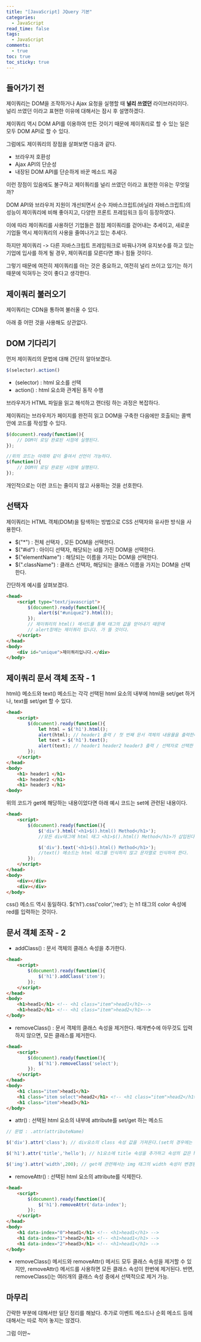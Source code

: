 ```yaml
---
title: "[JavaScript] JQuery 기본"
categories:
  - JavaScript
read_time: false
tags:
  - JavaScript
comments:
  - true
toc: true
toc_sticky: true
---
```

## 들어가기 전
제이쿼리는 DOM을 조작하거나 Ajax 요청을 실행할 때 __널리 쓰였던__ 라이브러리이다. 널리 쓰였던 이라고 표현한 이유에 대해서는 잠시 후 설명하겠다.

제이쿼리 역시 DOM API를 이용하여 만든 것이기 때문에 제이쿼리로 할 수 있는 일은 모두 DOM API로 할 수 있다.

그럼에도 제이쿼리의 장점을 살펴보면 다음과 같다.

* 브라우저 호환성
* Ajax API의 단순성
* 내장된 DOM API를 단순하게 바꾼 메소드 제공

이런 장점이 있음에도 불구하고 제이쿼리를 널리 쓰였던 이라고 표현한 이유는 무엇일까?

DOM API와 브라우저 지원이 개선되면서 순수 자바스크립트(바닐라 자바스크립트)의 성능이 제이쿼리에 비해 좋아지고, 다양한 프론트 프레임워크 등이 등장하였다.

이에 따라 제이쿼리를 사용하던 기업들은 점점 제이쿼리를 걷어내는 추세이고, 새로운 기업들 역시 제이쿼리의 사용을 줄여나가고 있는 추세다.

하지만 제이쿼리 -> 다른 자바스크립트 프레임워크로 바꿔나가며 유지보수를 하고 있는 기업에 입사를 하게 될 경우, 제이쿼리를 모른다면 꽤나 힘들 것이다.

그렇기 때문에 여전히 제이쿼리를 아는 것은 중요하고, 여전히 널리 쓰이고 있기는 하기 때문에 익혀두는 것이 좋다고 생각한다.

## 제이쿼리 불러오기
제이쿼리는 CDN을 통하여 불러올 수 있다.

아래 중 어떤 것을 사용해도 상관없다.

<script src="https://code.jquery.com/jquery-3.5.0.min.js"></script>
<script src="https://ajax.googleapis.com/ajax/libs/jquery/3.4.1/jquery.min.js"></script>
<script src="https://ajax.aspnetcdn.com/ajax/jQuery/jquery-3.4.1.min.js"></script>


## DOM 기다리기
먼저 제이쿼리의 문법에 대해 간단히 알아보겠다.

```javascript
$(selector).action()
```

* (selector) : html 요소를 선택
* action() : html 요소와 관계된 동작 수행

브라우저가 HTML 파일을 읽고 해석하고 랜더링 하는 과정은 복잡하다.

제이쿼리는 브라우저가 페이지를 완전히 읽고 DOM을 구축한 다음에만 호출되는 콜백 안에 코드를 작성할 수 있다.

```javascript
$(document).ready(function(){
    // DOM이 로딩 완료된 시점에 실행된다.
});

//위의 코드는 아래와 같이 줄여서 선언이 가능하다.
$(function(){
    // DOM이 로딩 완료된 시점에 실행된다.
});
```

개인적으로는 이런 코드는 줄이지 않고 사용하는 것을 선호한다.

## 선택자
제이쿼리는 HTML 객체(DOM)을 탐색하는 방법으로 CSS 선택자와 유사한 방식을 사용한다.

* $("*") : 전체 선택자 , 모든 DOM을 선택한다.
* $("#id") : 아이디 선택자, 해당되는 id를 가진 DOM을 선택한다.
* $("elementName") : 해당되는 이름을 가지는 DOM을 선택한다.
* $(".className") : 클래스 선택자, 해당되는 클래스 이름을 가지는 DOM을 선택한다.

간단하게 예시를 살펴보겠다.

```html
<head>
    <script type="text/javascript">
        $(document).ready(function(){
            alert($("#unique2").html());
        });
        // 제이쿼리의 html() 메서드를 통해 태그의 값을 얻어내기 때문에
        // alert창에는 제이쿼리 입니다. 가 뜰 것이다.
    </script>
</head>
<body>
    <div id="unique">제이쿼리입니다.</div>
</body>
```

## 제이쿼리 문서 객체 조작 - 1
html() 메소드와 text() 메소드는 각각 선택된 html 요소의 내부에 html을 set/get 하거나, text를 set/get 할 수 있다.

```html
<head>
    <script>
        $(document).ready(function(){
            let html = $('h1').html();
            alert(html); // header1 출력 / 첫 번째 문서 객체의 내용물을 출력한다.
            let text = $('h1').text();
            alert(text); // header1 header2 header3 출력 / 선택자로 선택한 모든 문서의 객체의 글자를 이어서 출력한다.
        });
    </script>
</head>
<body>
    <h1> header1 </h1>
    <h1> header2 </h1>
    <h1> header3 </h1>
<body>
```

위의 코드가 get에 해당하는 내용이었다면 아래 예시 코드는 set에 관련된 내용이다.

```html
<head>
    <script>
        $(document).ready(function(){
            $('div').html('<h1>$().html() Method</h1>');
            //모든 div태그에 html 태그 <h1>$().html() Method</h1>가 삽입된다.

            $('div').text('<h1>$().html() Method</h1>');
            //text() 메소드는 html 태그를 인식하지 않고 문자열로 인식하여 한다.
        });
    </script>
</head>
<body>
    <div></div>
    <div></div>
</body>
```

css() 메소드 역시 동일하다. 
$('h1').css('color','red'); 는 h1 태그의 color 속성에 red를 입력하는 것이다.

## 문서 객체 조작 - 2
* addClass() : 문서 객체의 클래스 속성을 추가한다.

```html
<head>
    <script>
        $(document).ready(function(){
            $('h1').addClass('item');
        });
    </script>
</head>
<body>
    <h1>head1</h1> <!-- <h1 class="item">head1</h1>-->
    <h1>head2</h1> <!-- <h1 class="item">head2</h1>-->
</body>
```

* removeClass() : 문서 객체의 클래스 속성을 제거한다. 매개변수에 아무것도 입력하지 않으면, 모든 클래스를 제거한다.

```html
<head>
    <script>
        $(document).ready(function(){
            $('h1').removeClass('select');
        });
    </script>
</head>
<body>
    <h1 class="item">head1</h1>
    <h1 class="item select">head2</h1> <!-- <h1 class="item">head2</h1>-->
    <h1 class="item">head3</h1>
</body>
```

* attr() : 선택된 html 요소의 내부에 attribute를 set/get 하는 메소드

```javascript
// 문법 : .attr(attributeName)

$('div').attr('class'); // div요소의 class 속성 값을 가져온다.(set의 경우에는 첫 번째 문서 객체의 속성을 출력한다)

$('h1').attr('title','hello'); // h1요소에 title 속성을 추가하고 속성의 값은 hello로 한다.

$('img').attr('width',200); // get에 관련해서는 img 태그의 width 속성이 변경된다.
```

* removeAttr() : 선택된 html 요소의 attribute를 삭제한다.

```html
<head>
    <script>
        $(document).ready(function(){
            $('h1').removeAttr('data-index');
        });
    </script>
</head>
<body>
    <h1 data-index="0">head1</h1> <!-- <h1>head1</h1> -->
    <h1 data-index="1">head2</h1> <!-- <h1>head1</h1> -->
    <h1 data-index="2">head3</h1> <!-- <h1>head1</h1> -->
</body>
```

* removeClass() 메서드와 removeAttr() 메서드 모두 클래스 속성을 제거할 수 있지만, removeAttr() 메서드를 사용하면 모든 클래스 속성이 한번에 제거된다. 반면, removeClass()는 여러개의 클래스 속성 중에서 선택적으로 제거 가능.


## 마무리
간략한 부분에 대해서만 일단 정리를 해놨다. 추가로 이벤트 메소드나 순회 메소드 등에 대해서는 따로 적어 놓지는 않겠다.

그럼 이만~
